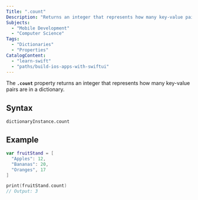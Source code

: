 ```yaml
---
Title: ".count"
Description: "Returns an integer that represents how many key-value pairs are in a dictionary."
Subjects:
  - "Mobile Development"
  - "Computer Science"
Tags:
  - "Dictionaries"
  - "Properties"
CatalogContent:
  - "learn-swift"
  - "paths/build-ios-apps-with-swiftui"
---
```


The **`.count`** property returns an integer that represents how many key-value pairs are in a dictionary.

## Syntax

```pseudo
dictionaryInstance.count
```

## Example

```swift
var fruitStand = [
  "Apples": 12,
  "Bananas": 20,
  "Oranges", 17
]

print(fruitStand.count)
// Output: 3
```
